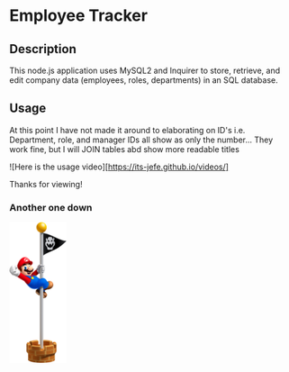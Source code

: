 # Employee Tracker

## Description 

This node.js application uses MySQL2 and Inquirer to store, retrieve, and edit company data (employees, roles, departments) in an SQL database. 

## Usage

At this point I have not made it around to elaborating on ID's
i.e. Department, role, and manager IDs all show as only the number... They work fine, but I will JOIN tables abd show more readable titles 

![Here is the usage video][https://its-jefe.github.io/videos/]

Thanks for viewing!

### Another one down

<img src="https://raw.githubusercontent.com/its-jefe/image-hosting/main/goal-pole.png" width="20%">